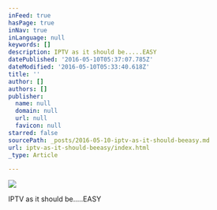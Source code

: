 ```yaml
---
inFeed: true
hasPage: true
inNav: true
inLanguage: null
keywords: []
description: IPTV as it should be.....EASY
datePublished: '2016-05-10T05:37:07.785Z'
dateModified: '2016-05-10T05:33:40.618Z'
title: ''
author: []
authors: []
publisher:
  name: null
  domain: null
  url: null
  favicon: null
starred: false
sourcePath: _posts/2016-05-10-iptv-as-it-should-beeasy.md
url: iptv-as-it-should-beeasy/index.html
_type: Article

---
```

![](https://the-grid-user-content.s3-us-west-2.amazonaws.com/5abb3a34-77be-4423-b2b8-e21a167eaef1.jpg)

IPTV as it should be.....EASY